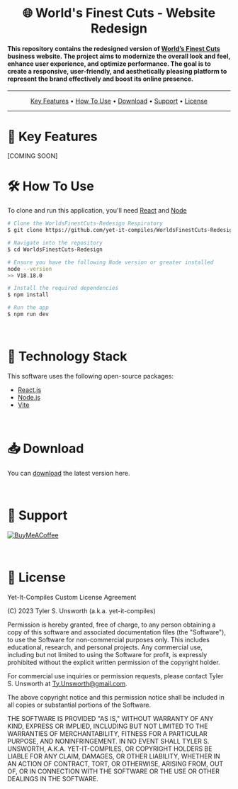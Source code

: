 <!-- Project Intro Video -->
<h1 align="center" style="display: flex; justify-content: center; gap: 10px;">🌐 World's Finest Cuts - Website Redesign</h1>
    
<!-- Brief Project Description -->
<h4 cursor="pointer"> 
  This repository contains the redesigned version of <a href="https://worldsfinestcuts.com)">World’s Finest Cuts</a> business website. The project aims to modernize the overall look and feel, enhance user experience, and optimize performance. The goal is to create a responsive, user-friendly, and aesthetically pleasing platform to represent the brand effectively and boost its online presence.</h4>

---

<!-- Start of the TOC-->
<p align="center">
  <a href="#key-features">Key Features</a> •
  <a href="#how-to-use">How To Use</a> •
  <a href="#download">Download</a> •
  <a href="#support">Support</a> •
  <a href="#license">License</a>
</p>

---
<!-- KEY FEATURES -->
<h1 id='key-features'>🚀 Key Features</h1>
[COMING SOON]

<!-- HOW TO USE SECTION -->
<h1 id='how-to-use'>🛠️ How To Use</h1>

To clone and run this application, you'll need [React]([https://nodejs.org/en](https://react.dev)) and [Node](https://nodejs.org/en) 

```bash
# Clone the WorldsFinestCuts-Redesign Respiratory
$ git clone https://github.com/yet-it-compiles/WorldsFinestCuts-Redesign

# Navigate into the repository
$ cd WorldsFinestCuts-Redesign

# Ensure you have the following Node version or greater installed
node --version
>> V18.18.0

# Install the required dependencies
$ npm install

# Run the app
$ npm run dev
```

<!-- TECHNOLOGY STACK SECTION -->
<br/>
<h1>🔧 Technology Stack</h1>
<p>This software uses the following open-source packages:</p>

* [React.js](https://react.dev)
* [Node.js](https://nodejs.org/en)
* [Vite](https://vitejs.dev)

<!-- DOWNLOADS SECTION -->
<br/>
<h1 id='download'>📥 Download</h1>

You can [download](https://https://github.com/yet-it-compiles/WorldsFinestCuts-Redesign) the latest version here.

<!-- SUPPORT SECTION -->
<br/>
<h1 id='support'>🤝 Support</h1>

[![BuyMeACoffee](https://img.shields.io/badge/Buy%20Me%20a%20Coffee-ffdd00?style=for-the-badge&logo=buy-me-a-coffee&logoColor=black)](https://www.buymeacoffee.com/Yet.It.Compiles)

<!-- LICENSE SECTION -->
<br/>
<h1 id='license'>📜 License</h1>
Yet-It-Compiles Custom License Agreement

(C) 2023 Tyler S. Unsworth (a.k.a. yet-it-compiles)

Permission is hereby granted, free of charge, to any person obtaining a copy of this software and associated documentation files (the "Software"), to use the Software for non-commercial purposes only. This includes educational, research, and personal projects. Any commercial use, including but not limited to using the Software for profit, is expressly prohibited without the explicit written permission of the copyright holder.

For commercial use inquiries or permission requests, please contact Tyler S. Unsworth at Ty.Unsworth@gmail.com.

The above copyright notice and this permission notice shall be included in all copies or substantial portions of the Software.

THE SOFTWARE IS PROVIDED "AS IS," WITHOUT WARRANTY OF ANY KIND, EXPRESS OR IMPLIED, INCLUDING BUT NOT LIMITED TO THE WARRANTIES OF MERCHANTABILITY, FITNESS FOR A PARTICULAR PURPOSE, AND NONINFRINGEMENT. IN NO EVENT SHALL TYLER S. UNSWORTH, A.K.A. YET-IT-COMPILES, OR COPYRIGHT HOLDERS BE LIABLE FOR ANY CLAIM, DAMAGES, OR OTHER LIABILITY, WHETHER IN AN ACTION OF CONTRACT, TORT, OR OTHERWISE, ARISING FROM, OUT OF, OR IN CONNECTION WITH THE SOFTWARE OR THE USE OR OTHER DEALINGS IN THE SOFTWARE.